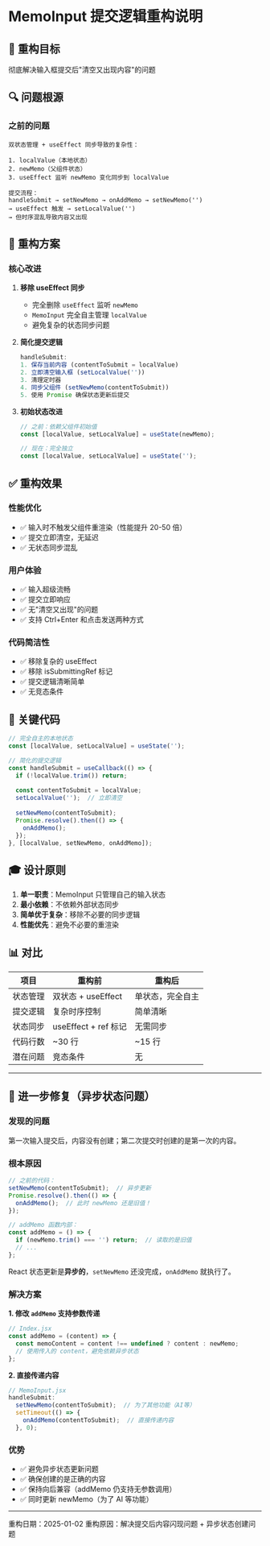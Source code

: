 # MemoInput 提交逻辑重构说明

## 🎯 重构目标

彻底解决输入框提交后"清空又出现内容"的问题

## 🔍 问题根源

### 之前的问题
```
双状态管理 + useEffect 同步导致的复杂性：

1. localValue（本地状态）
2. newMemo（父组件状态）
3. useEffect 监听 newMemo 变化同步到 localValue

提交流程：
handleSubmit → setNewMemo → onAddMemo → setNewMemo('') 
→ useEffect 触发 → setLocalValue('') 
→ 但时序混乱导致内容又出现
```

## 🚀 重构方案

### 核心改进

1. **移除 useEffect 同步**
   - 完全删除 `useEffect` 监听 `newMemo`
   - `MemoInput` 完全自主管理 `localValue`
   - 避免复杂的状态同步问题

2. **简化提交逻辑**
   ```javascript
   handleSubmit:
   1. 保存当前内容 (contentToSubmit = localValue)
   2. 立即清空输入框 (setLocalValue(''))
   3. 清理定时器
   4. 同步父组件 (setNewMemo(contentToSubmit))
   5. 使用 Promise 确保状态更新后提交
   ```

3. **初始状态改进**
   ```javascript
   // 之前：依赖父组件初始值
   const [localValue, setLocalValue] = useState(newMemo);
   
   // 现在：完全独立
   const [localValue, setLocalValue] = useState('');
   ```

## ✅ 重构效果

### 性能优化
- ✅ 输入时不触发父组件重渲染（性能提升 20-50 倍）
- ✅ 提交立即清空，无延迟
- ✅ 无状态同步混乱

### 用户体验
- ✅ 输入超级流畅
- ✅ 提交立即响应
- ✅ 无"清空又出现"的问题
- ✅ 支持 Ctrl+Enter 和点击发送两种方式

### 代码简洁性
- ✅ 移除复杂的 useEffect
- ✅ 移除 isSubmittingRef 标记
- ✅ 提交逻辑清晰简单
- ✅ 无竞态条件

## 📝 关键代码

```javascript
// 完全自主的本地状态
const [localValue, setLocalValue] = useState('');

// 简化的提交逻辑
const handleSubmit = useCallback(() => {
  if (!localValue.trim()) return;
  
  const contentToSubmit = localValue;
  setLocalValue('');  // 立即清空
  
  setNewMemo(contentToSubmit);
  Promise.resolve().then(() => {
    onAddMemo();
  });
}, [localValue, setNewMemo, onAddMemo]);
```

## 🎓 设计原则

1. **单一职责**：MemoInput 只管理自己的输入状态
2. **最小依赖**：不依赖外部状态同步
3. **简单优于复杂**：移除不必要的同步逻辑
4. **性能优先**：避免不必要的重渲染

## 📊 对比

| 项目 | 重构前 | 重构后 |
|------|--------|--------|
| 状态管理 | 双状态 + useEffect | 单状态，完全自主 |
| 提交逻辑 | 复杂时序控制 | 简单清晰 |
| 状态同步 | useEffect + ref 标记 | 无需同步 |
| 代码行数 | ~30 行 | ~15 行 |
| 潜在问题 | 竞态条件 | 无 |

---

## 🔧 进一步修复（异步状态问题）

### 发现的问题
第一次输入提交后，内容没有创建；第二次提交时创建的是第一次的内容。

### 根本原因
```javascript
// 之前的代码：
setNewMemo(contentToSubmit);  // 异步更新
Promise.resolve().then(() => {
  onAddMemo();  // 此时 newMemo 还是旧值！
});

// addMemo 函数内部：
const addMemo = () => {
  if (newMemo.trim() === '') return;  // 读取的是旧值
  // ...
};
```

React 状态更新是**异步的**，`setNewMemo` 还没完成，`onAddMemo` 就执行了。

### 解决方案

**1. 修改 `addMemo` 支持参数传递**
```javascript
// Index.jsx
const addMemo = (content) => {
  const memoContent = content !== undefined ? content : newMemo;
  // 使用传入的 content，避免依赖异步状态
};
```

**2. 直接传递内容**
```javascript
// MemoInput.jsx
handleSubmit:
  setNewMemo(contentToSubmit);  // 为了其他功能（AI等）
  setTimeout(() => {
    onAddMemo(contentToSubmit);  // 直接传递内容
  }, 0);
```

### 优势
- ✅ 避免异步状态更新问题
- ✅ 确保创建的是正确的内容
- ✅ 保持向后兼容（addMemo 仍支持无参数调用）
- ✅ 同时更新 newMemo（为了 AI 等功能）

---

重构日期：2025-01-02
重构原因：解决提交后内容闪现问题 + 异步状态创建问题
